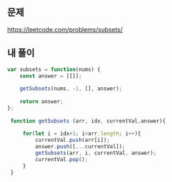 ## 문제  
https://leetcode.com/problems/subsets/

## 내 풀이  

```javascript
var subsets = function(nums) {
    const answer = [[]];
    
    getSubsets(nums, -1, [], answer);
    
    return answer;
};    
        
 function getSubsets (arr, idx, currentVal,answer){
    
     for(let i = idx+1; i<arr.length; i++){       
         currentVal.push(arr[i]);
         answer.push([...currentVal]);
         getSubsets(arr, i, currentVal, answer);
         currentVal.pop();  
     }
 }

```
